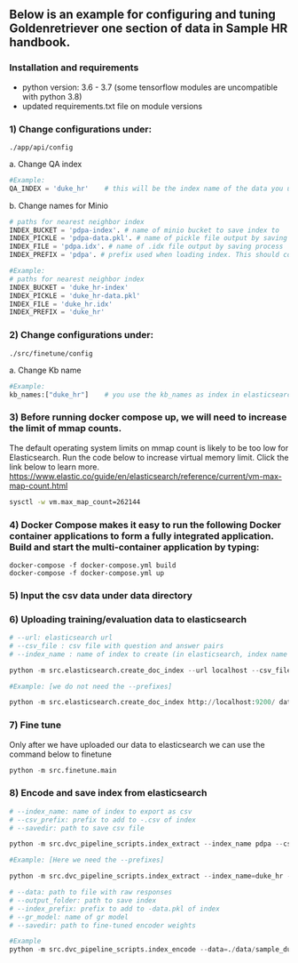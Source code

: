 ## Below is an example for configuring and tuning Goldenretriever one section of data in Sample HR handbook.
### Installation and requirements
- python version: 3.6 - 3.7 (some tensorflow modules are uncompatible with python 3.8)
- updated requirements.txt file on module versions

### 1) Change configurations under:
```./app/api/config```

a. Change QA index
```python
#Example:
QA_INDEX = 'duke_hr'    # this will be the index name of the data you upload to elasticsearch
```
b. Change names for Minio
```python
# paths for nearest neighbor index
INDEX_BUCKET = 'pdpa-index'. # name of minio bucket to save index to
INDEX_PICKLE = 'pdpa-data.pkl'. # name of pickle file output by saving process
INDEX_FILE = 'pdpa.idx'. # name of .idx file output by saving process
INDEX_PREFIX = 'pdpa'. # prefix used when loading index. This should corresponse to 'prefix-data.pkl' and 'prefix.idx'
```

```python
#Example:
# paths for nearest neighbor index
INDEX_BUCKET = 'duke_hr-index'
INDEX_PICKLE = 'duke_hr-data.pkl'
INDEX_FILE = 'duke_hr.idx'
INDEX_PREFIX = 'duke_hr'
```
### 2) Change configurations under:

```./src/finetune/config```

a. Change Kb name
```python
#Example:
kb_names:["duke_hr"]    # you use the kb_names as index in elasticsearch to return the qa pair.
```
### 3) Before running docker compose up, we will need to increase the limit of mmap counts.
The default operating system limits on mmap count is likely to be too low for Elasticsearch.
Run the code below to increase virtual memory limit. Click the link below to learn more.
https://www.elastic.co/guide/en/elasticsearch/reference/current/vm-max-map-count.html
```bash
sysctl -w vm.max_map_count=262144
```

### 4) Docker Compose makes it easy to run the following Docker container applications to form a fully integrated application. Build and start the multi-container application by typing:

```
docker-compose -f docker-compose.yml build
docker-compose -f docker-compose.yml up
```

### 5) Input the csv data under data directory

### 6) Uploading training/evaluation data to elasticsearch
```python
# --url: elasticsearch url
# --csv_file : csv file with question and answer pairs
# --index_name : name of index to create (in elasticsearch, index name is like you table name)

python -m src.elasticsearch.create_doc_index --url localhost --csv_file data/pdpa.csv --index_name qa-pdpa
```
```python
#Example: [we do not need the --prefixes]

python -m src.elasticsearch.create_doc_index http://localhost:9200/ data/sample_duke_hr.csv duke_hr
```

### 7) Fine tune
Only after we have uploaded our data to elasticsearch we can use the command below to finetune
```python
python -m src.finetune.main
```
### 8) Encode and save index from elasticsearch

```python
# --index_name: name of index to export as csv
# --csv_prefix: prefix to add to -.csv of index
# --savedir: path to save csv file

python -m src.dvc_pipeline_scripts.index_extract --index_name pdpa --csv_prefix pdpa --savedir ./test
```
```python
#Example: [Here we need the --prefixes]

python -m src.dvc_pipeline_scripts.index_extract --index_name=duke_hr --csv_prefix=sample_duke_hr --savedir=./test_hr
```
```python
# --data: path to file with raw responses
# --output_folder: path to save index
# --index_prefix: prefix to add to -data.pkl of index
# --gr_model: name of gr model
# --savedir: path to fine-tuned encoder weights

#Example
python -m src.dvc_pipeline_scripts.index_encode --data=./data/sample_duke_hr.csv --output_folder=model_artefacts --index_prefix=duke_hr --gr_model=USEEncoder --savedir=./test_finetune/model_duke_hr/USE/best/0
```

